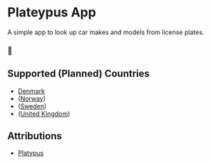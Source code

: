 # Plateypus App

A simple app to look up car makes and models from license plates.

### 🚗

## Supported (Planned) Countries

* [Denmark](http://datahub.virk.dk/dataset/k-ret-jsdata)
* ([Norway](https://www.vegvesen.no/Kjoretoy/Kjop+og+salg/Kj%C3%B8ret%C3%B8yopplysninger))
* ([Sweden](https://fu-regnr.transportstyrelsen.se/extweb/))
* ([United Kingdom](https://www.gov.uk/get-vehicle-information-from-dvla))

## Attributions

* [Platypus](https://thenounproject.com/term/platypus/293736 "Platypus by LA Hall from the Noun Project")
